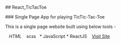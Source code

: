  
 ​##​ React_TicTacToe
  
 ​###​ ​Single Page App for playing TicTic-Tac-Toe
  
 ​This is a single page website built using below tools - 

 ​  ​*​ HTML 
 ​  ​*​ scss
 ​  ​*​ JavaScript 
     *  ReactJS
 ​   
 ​[​Visit Site](https://stayal.surge.sh) 
